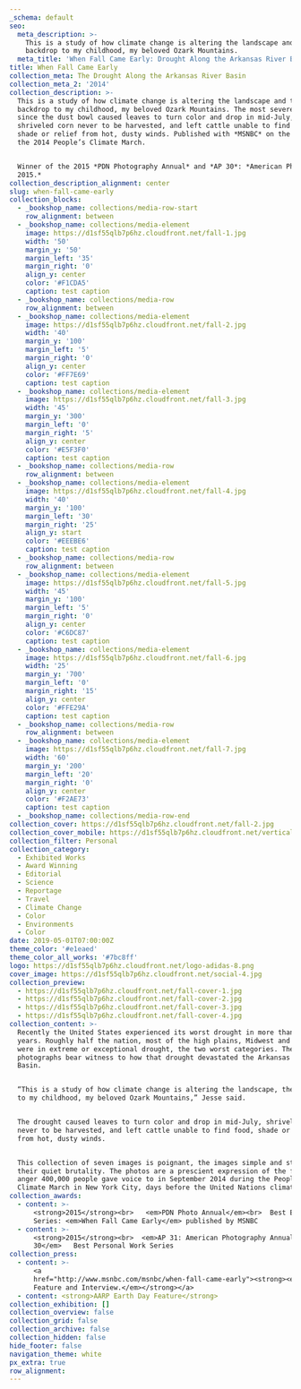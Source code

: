 ```yaml
---
_schema: default
seo:
  meta_description: >-
    This is a study of how climate change is altering the landscape and the
    backdrop to my childhood, my beloved Ozark Mountains.
  meta_title: 'When Fall Came Early: Drought Along the Arkansas River Basin'
title: When Fall Came Early
collection_meta: The Drought Along the Arkansas River Basin
collection_meta_2: '2014'
collection_description: >-
  This is a study of how climate change is altering the landscape and the
  backdrop to my childhood, my beloved Ozark Mountains. The most severe drought
  since the dust bowl caused leaves to turn color and drop in mid-July,
  shriveled corn never to be harvested, and left cattle unable to find food,
  shade or relief from hot, dusty winds. Published with *MSNBC* on the eve of
  the 2014 People’s Climate March.


  Winner of the 2015 *PDN Photography Annual* and *AP 30*: *American Photography
  2015.*
collection_description_alignment: center
slug: when-fall-came-early
collection_blocks:
  - _bookshop_name: collections/media-row-start
    row_alignment: between
  - _bookshop_name: collections/media-element
    image: https://d1sf55qlb7p6hz.cloudfront.net/fall-1.jpg
    width: '50'
    margin_y: '50'
    margin_left: '35'
    margin_right: '0'
    align_y: center
    color: '#F1CDA5'
    caption: test caption
  - _bookshop_name: collections/media-row
    row_alignment: between
  - _bookshop_name: collections/media-element
    image: https://d1sf55qlb7p6hz.cloudfront.net/fall-2.jpg
    width: '40'
    margin_y: '100'
    margin_left: '5'
    margin_right: '0'
    align_y: center
    color: '#FF7E69'
    caption: test caption
  - _bookshop_name: collections/media-element
    image: https://d1sf55qlb7p6hz.cloudfront.net/fall-3.jpg
    width: '45'
    margin_y: '300'
    margin_left: '0'
    margin_right: '5'
    align_y: center
    color: '#E5F3F0'
    caption: test caption
  - _bookshop_name: collections/media-row
    row_alignment: between
  - _bookshop_name: collections/media-element
    image: https://d1sf55qlb7p6hz.cloudfront.net/fall-4.jpg
    width: '40'
    margin_y: '100'
    margin_left: '30'
    margin_right: '25'
    align_y: start
    color: '#EEEBE6'
    caption: test caption
  - _bookshop_name: collections/media-row
    row_alignment: between
  - _bookshop_name: collections/media-element
    image: https://d1sf55qlb7p6hz.cloudfront.net/fall-5.jpg
    width: '45'
    margin_y: '100'
    margin_left: '5'
    margin_right: '0'
    align_y: center
    color: '#C6DC87'
    caption: test caption
  - _bookshop_name: collections/media-element
    image: https://d1sf55qlb7p6hz.cloudfront.net/fall-6.jpg
    width: '25'
    margin_y: '700'
    margin_left: '0'
    margin_right: '15'
    align_y: center
    color: '#FFE29A'
    caption: test caption
  - _bookshop_name: collections/media-row
    row_alignment: between
  - _bookshop_name: collections/media-element
    image: https://d1sf55qlb7p6hz.cloudfront.net/fall-7.jpg
    width: '60'
    margin_y: '200'
    margin_left: '20'
    margin_right: '0'
    align_y: center
    color: '#F2AE73'
    caption: test caption
  - _bookshop_name: collections/media-row-end
collection_cover: https://d1sf55qlb7p6hz.cloudfront.net/fall-2.jpg
collection_cover_mobile: https://d1sf55qlb7p6hz.cloudfront.net/verticalcovers-31.jpg
collection_filter: Personal
collection_category:
  - Exhibited Works
  - Award Winning
  - Editorial
  - Science
  - Reportage
  - Travel
  - Climate Change
  - Color
  - Environments
  - Color
date: 2019-05-01T07:00:00Z
theme_color: '#e1eaed'
theme_color_all_works: '#7bc8ff'
logo: https://d1sf55qlb7p6hz.cloudfront.net/logo-adidas-8.png
cover_image: https://d1sf55qlb7p6hz.cloudfront.net/social-4.jpg
collection_preview:
  - https://d1sf55qlb7p6hz.cloudfront.net/fall-cover-1.jpg
  - https://d1sf55qlb7p6hz.cloudfront.net/fall-cover-2.jpg
  - https://d1sf55qlb7p6hz.cloudfront.net/fall-cover-3.jpg
  - https://d1sf55qlb7p6hz.cloudfront.net/fall-cover-4.jpg
collection_content: >-
  Recently the United States experienced its worst drought in more than 50
  years. Roughly half the nation, most of the high plains, Midwest and South
  were in extreme or exceptional drought, the two worst categories. These
  photographs bear witness to how that drought devastated the Arkansas River
  Basin.


  “This is a study of how climate change is altering the landscape, the backdrop
  to my childhood, my beloved Ozark Mountains,” Jesse said.


  The drought caused leaves to turn color and drop in mid-July, shriveled corn
  never to be harvested, and left cattle unable to find food, shade or relief
  from hot, dusty winds.


  This collection of seven images is poignant, the images simple and stark in
  their quiet brutality. The photos are a prescient expression of the fear and
  anger 400,000 people gave voice to in September 2014 during the People’s
  Climate March in New York City, days before the United Nations climate summit.
collection_awards:
  - content: >-
      <strong>2015</strong><br>   <em>PDN Photo Annual</em><br>  Best Editorial
      Series: <em>When Fall Came Early</em> published by MSNBC
  - content: >-
      <strong>2015</strong><br>  <em>AP 31: American Photography Annual
      30</em>   Best Personal Work Series
collection_press:
  - content: >-
      <a
      href="http://www.msnbc.com/msnbc/when-fall-came-early"><strong><em>MSNBC.
      Feature and Interview.</em></strong></a>
  - content: <strong>AARP Earth Day Feature</strong>
collection_exhibition: []
collection_overview: false
collection_grid: false
collection_archive: false
collection_hidden: false
hide_footer: false
navigation_theme: white
px_extra: true
row_alignment:
---
```

